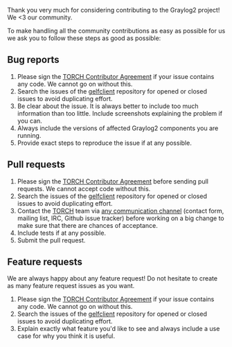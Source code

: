 Thank you very much for considering contributing to the Graylog2 project! We <3 our community.

To make handling all the community contributions as easy as possible for us we ask you to follow these steps as good as possible:

## Bug reports

  1. Please sign the [TORCH Contributor Agreement](https://github.com/Graylog2/graylog2-web-interface/raw/0.20/ContributorAgreement.pdf) if your issue contains
     any code. We cannot go on without this.
  2. Search the issues of the [gelfclient](https://github.com/Graylog2/gelfclient)
     repository for opened or closed issues to avoid duplicating effort.
  3. Be clear about the issue. It is always better to include too much information than too little. Include screenshots explaining the problem if you can.
  4. Always include the versions of affected Graylog2 components you are running.
  5. Provide exact steps to reproduce the issue if at any possible.

## Pull requests

  1. Please sign the [TORCH Contributor Agreement](https://github.com/Graylog2/graylog2-web-interface/raw/0.20/ContributorAgreement.pdf) before sending pull requests.
     We cannot accept code without this.
  2. Search the issues of the [gelfclient](https://github.com/Graylog2/gelfclient)
     repository for opened or closed issues to avoid duplicating effort.
  3. Contact the [TORCH](http://www.torch.sh/) team via [any communication channel](http://graylog2.org/support) (contact form, mailing list, IRC, Github issue tracker) before working on a big change to make sure
     that there are chances of acceptance.
  4. Include tests if at any possible.
  5. Submit the pull request.

## Feature requests

We are always happy about any feature request! Do not hesitate to create as many feature request issues as you want.

  1. Please sign the [TORCH Contributor Agreement](https://github.com/Graylog2/graylog2-web-interface/raw/0.20/ContributorAgreement.pdf) if your issue contains
     any code. We cannot go on without this.
  2. Search the issues of the [gelfclient](https://github.com/Graylog2/gelfclient)
     repository for opened or closed issues to avoid duplicating effort.
  3. Explain exactly what feature you'd like to see and always include a use case for why you think it is useful.
